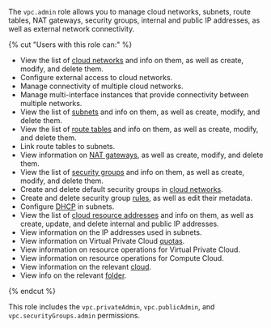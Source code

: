 The `vpc.admin` role allows you to manage cloud networks, subnets, route tables, NAT gateways, security groups, internal and public IP addresses, as well as external network connectivity.

{% cut "Users with this role can:" %}

* View the list of [cloud networks](../../vpc/concepts/network.md#network) and info on them, as well as create, modify, and delete them.
* Configure external access to cloud networks.
* Manage connectivity of multiple cloud networks.
* Manage multi-interface instances that provide connectivity between multiple networks.
* View the list of [subnets](../../vpc/concepts/network.md#subnet) and info on them, as well as create, modify, and delete them.
* View the list of [route tables](../../vpc/concepts/routing.md#rt-vpc) and info on them, as well as create, modify, and delete them.
* Link route tables to subnets.
* View information on [NAT gateways](../../vpc/concepts/gateways.md), as well as create, modify, and delete them.
* View the list of [security groups](../../vpc/concepts/security-groups.md) and info on them, as well as create, modify, and delete them.
* Create and delete default security groups in [cloud networks](../../vpc/concepts/network.md#network).
* Create and delete security group [rules](../../vpc/concepts/security-groups.md#security-groups-rules), as well as edit their metadata.
* Configure [DHCP](../../vpc/concepts/dhcp-options.md) in subnets.
* View the list of [cloud resource addresses](../../vpc/concepts/address.md) and info on them, as well as create, update, and delete internal and public IP addresses.
* View information on the IP addresses used in subnets.
* View information on Virtual Private Cloud [quotas](../../vpc/concepts/limits.md#vpc-quotas).
* View information on resource operations for Virtual Private Cloud.
* View information on resource operations for Compute Cloud.
* View information on the relevant [cloud](../../resource-manager/concepts/resources-hierarchy.md#cloud).
* View info on the relevant [folder](../../resource-manager/concepts/resources-hierarchy.md#folder).

{% endcut %}

This role includes the `vpc.privateAdmin`, `vpc.publicAdmin`, and `vpc.securityGroups.admin` permissions.